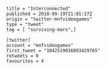 ```
title = "Interconnected"
published = 2018-09-19T21:01:17Z
origin = "twitter-mnfvideogames"
type = "tweet"
tag = [ "surviving-mars",]

[twitter]
account = "mnfvideogames"
first_tweet = "1042519016093429765"
retweets = 0
favourites = 4
```

<p class='image'><img src='https://mnf.m17s.net/2018/09/19/DnfFhPmWsAE_LMn.jpg' alt=''></p>

